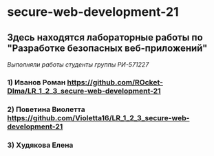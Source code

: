 # secure-web-development-21
## Здесь находятся лабораторные работы по "Разработке безопасных веб-приложений"

*Выполняли работы студенты группы РИ-571227*

### 1) Иванов Роман https://github.com/ROcket-DIma/LR_1_2_3_secure-web-development-21

### 2) Поветина Виолетта https://github.com/Violetta16/LR_1_2_3_secure-web-development-21

### 3) Худякова Елена
